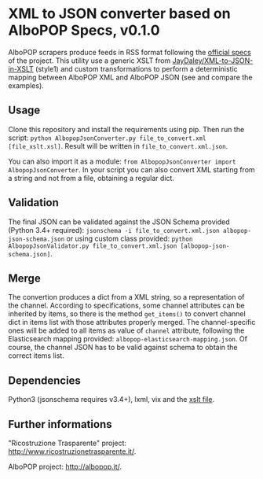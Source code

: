 # XML to JSON converter based on AlboPOP Specs, v0.1.0

AlboPOP scrapers produce feeds in RSS format following the [official specs](http://albopop.it/specs) of the project.
This utility use a generic XSLT from [JayDaley/XML-to-JSON-in-XSLT](https://github.com/JayDaley/XML-to-JSON-in-XSLT) (style1) and
custom transformations to perform a deterministic mapping between AlboPOP XML and AlboPOP JSON (see and compare the examples).

## Usage

Clone this repository and install the requirements using pip.
Then run the script: `python AlbopopJsonConverter.py file_to_convert.xml [file_xslt.xsl]`.
Result will be written in `file_to_convert.xml.json`.

You can also import it as a module: `from AlbopopJsonConverter import AlbopopJsonConverter`.
In your script you can also convert XML starting from a string and not from a file,
obtaining a regular dict.

## Validation

The final JSON can be validated against the JSON Schema provided (Python 3.4+ required):
`jsonschema -i file_to_convert.xml.json albopop-json-schema.json` or using custom class provided:
`python AlbopopJsonValidator.py file_to_convert.xml.json [albopop-json-schema.json]`.

## Merge

The convertion produces a dict from a XML string, so a representation of the channel. According to specifications,
some channel attributes can be inherited by items, so there is the method `get_items()` to convert channel dict
in items list with those attributes properly merged. The channel-specific ones will be added to all items as value
of `channel` attribute, following the Elasticsearch mapping provided: `albopop-elasticsearch-mapping.json`.
Of course, the channel JSON has to be valid against schema to obtain the correct items list.

## Dependencies

Python3 (jsonschema requires v3.4+), lxml, vix and
the [xslt file](https://github.com/JayDaley/XML-to-JSON-in-XSLT/blob/master/xml2json-style1.xsl).

## Further informations

"Ricostruzione Trasparente" project: http://www.ricostruzionetrasparente.it/.

AlboPOP project: http://albopop.it/.

